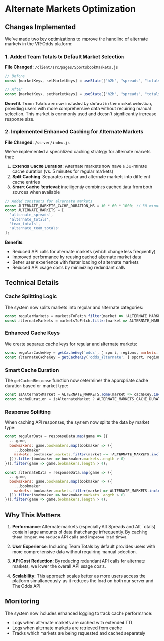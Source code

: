 # Alternate Markets Optimization

## Changes Implemented

We've made two key optimizations to improve the handling of alternate markets in the VR-Odds platform:

### 1. Added Team Totals to Default Market Selection

**File Changed**: `/client/src/pages/SportsbookMarkets.js`

```javascript
// Before
const [marketKeys, setMarketKeys] = useState(["h2h", "spreads", "totals"]);

// After
const [marketKeys, setMarketKeys] = useState(["h2h", "spreads", "totals", "team_totals"]);
```

**Benefit**: Team Totals are now included by default in the market selection, providing users with more comprehensive data without requiring manual selection. This market is commonly used and doesn't significantly increase response size.

### 2. Implemented Enhanced Caching for Alternate Markets

**File Changed**: `/server/index.js`

We've implemented a specialized caching strategy for alternate markets that:

1. **Extends Cache Duration**: Alternate markets now have a 30-minute cache duration (vs. 5 minutes for regular markets)
2. **Split Caching**: Separates regular and alternate markets into different cache entries
3. **Smart Cache Retrieval**: Intelligently combines cached data from both sources when available

```javascript
// Added constants for alternate markets
const ALTERNATE_MARKETS_CACHE_DURATION_MS = 30 * 60 * 1000; // 30 minutes for alternate markets
const ALTERNATE_MARKETS = [
  'alternate_spreads',
  'alternate_totals',
  'team_totals',
  'alternate_team_totals'
];
```

**Benefits**:
- Reduced API calls for alternate markets (which change less frequently)
- Improved performance by reusing cached alternate market data
- Better user experience with faster loading of alternate markets
- Reduced API usage costs by minimizing redundant calls

## Technical Details

### Cache Splitting Logic

The system now splits markets into regular and alternate categories:

```javascript
const regularMarkets = marketsToFetch.filter(market => !ALTERNATE_MARKETS.includes(market));
const alternateMarkets = marketsToFetch.filter(market => ALTERNATE_MARKETS.includes(market));
```

### Enhanced Cache Keys

We create separate cache keys for regular and alternate markets:

```javascript
const regularCacheKey = getCacheKey('odds', { sport, regions, markets: regularMarkets, bookmakers: bookmakerList });
const alternateCacheKey = getCacheKey('odds_alternate', { sport, regions, markets: alternateMarkets, bookmakers: bookmakerList });
```

### Smart Cache Duration

The `getCachedResponse` function now determines the appropriate cache duration based on market type:

```javascript
const isAlternateMarket = ALTERNATE_MARKETS.some(market => cacheKey.includes(market));
const cacheDuration = isAlternateMarket ? ALTERNATE_MARKETS_CACHE_DURATION_MS : CACHE_DURATION_MS;
```

### Response Splitting

When caching API responses, the system now splits the data by market type:

```javascript
const regularData = responseData.map(game => ({
  ...game,
  bookmakers: game.bookmakers.map(bookmaker => ({
    ...bookmaker,
    markets: bookmaker.markets.filter(market => !ALTERNATE_MARKETS.includes(market.key))
  })).filter(bookmaker => bookmaker.markets.length > 0)
})).filter(game => game.bookmakers.length > 0);

const alternateData = responseData.map(game => ({
  ...game,
  bookmakers: game.bookmakers.map(bookmaker => ({
    ...bookmaker,
    markets: bookmaker.markets.filter(market => ALTERNATE_MARKETS.includes(market.key))
  })).filter(bookmaker => bookmaker.markets.length > 0)
})).filter(game => game.bookmakers.length > 0);
```

## Why This Matters

1. **Performance**: Alternate markets (especially Alt Spreads and Alt Totals) contain large amounts of data that change infrequently. By caching them longer, we reduce API calls and improve load times.

2. **User Experience**: Including Team Totals by default provides users with more comprehensive data without requiring manual selection.

3. **API Cost Reduction**: By reducing redundant API calls for alternate markets, we lower the overall API usage costs.

4. **Scalability**: This approach scales better as more users access the platform simultaneously, as it reduces the load on both our server and The Odds API.

## Monitoring

The system now includes enhanced logging to track cache performance:

- Logs when alternate markets are cached with extended TTL
- Logs when alternate markets are retrieved from cache
- Tracks which markets are being requested and cached separately
